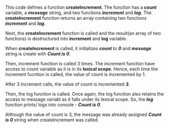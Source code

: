 This code defines a function **createIncrement**. The function has a **_count_** variable, a **_message_** string, and two functions **_increment_** and **_log_**. The **createIncrement** function returns an array containing two functions **_increment_** and **_log_**.

Next, the **createIncrement** function is called and the result(an array of two functions) is destructured into **increment** and **log** variable.

When **createIncrement** is called, it initializes **_count_** to **_0_** and **_message_** string is create with **_Count is 0_**.

Then, increment function is called 3 times. The increment function have access to count variable as it is in its **lexical scope**. Hence, each time the increment fucntion is called, the value of count is incremented by 1.

After 3 increment calls, the value of count is incremented **_3_**.

Then, the log function is called. Once again, the log function also retains the access to message variabl as it falls under its lexical scope. So, the **_log_** function prints/ logs into console - **_Count is 0_**.

Although the value of count is 3, the message was already assigned **_Count is 0_** string when createIncrement was called.

